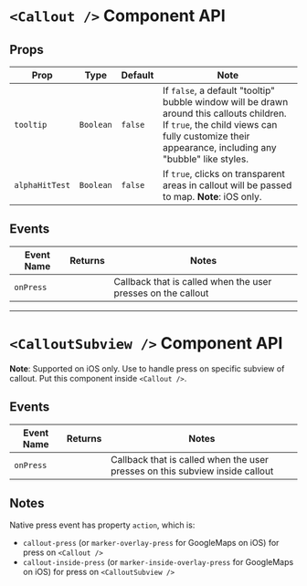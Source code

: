 # `<Callout />` Component API

## Props

| Prop           | Type      | Default | Note                                                                                                                                                                                            |
| -------------- | --------- | ------- | ----------------------------------------------------------------------------------------------------------------------------------------------------------------------------------------------- |
| `tooltip`      | `Boolean` | `false` | If `false`, a default "tooltip" bubble window will be drawn around this callouts children. If `true`, the child views can fully customize their appearance, including any "bubble" like styles. |
| `alphaHitTest` | `Boolean` | `false` | If `true`, clicks on transparent areas in callout will be passed to map. **Note**: iOS only.                                                                                                    |

## Events

| Event Name | Returns | Notes                                                        |
| ---------- | ------- | ------------------------------------------------------------ |
| `onPress`  |         | Callback that is called when the user presses on the callout |

---

# `<CalloutSubview />` Component API

**Note**: Supported on iOS only.
Use to handle press on specific subview of callout.
Put this component inside `<Callout />`.

## Events

| Event Name | Returns | Notes                                                                        |
| ---------- | ------- | ---------------------------------------------------------------------------- |
| `onPress`  |         | Callback that is called when the user presses on this subview inside callout |

## Notes

Native press event has property `action`, which is:

- `callout-press` (or `marker-overlay-press` for GoogleMaps on iOS) for press on `<Callout />`
- `callout-inside-press` (or `marker-inside-overlay-press` for GoogleMaps on iOS) for press on `<CalloutSubview />`
